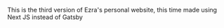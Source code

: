 This is the third version of Ezra's personal website, this time made using Next JS instead of Gatsby